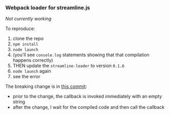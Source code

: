
### Webpack loader for streamline.js

*Not currently working*

To reproduce:

  1. clone the repo
  1. `npm install`
  1. `node launch`
  1. (you'll see `console.log` statements showing that that compilation happens correctly)
  1. THEN update the `streamline-loader` to version `0.1.6`
  1. `node launch` again
  1. see the error

The breaking change is in [this commit](https://github.com/marclar/streamline-loader/commit/81340873b40cc196a97c9b5d82e3dc0791e490f5):

  - prior to the change, the callback is invoked immediately with an empty string
  - after the change, I wait for the compiled code and then call the callback
